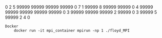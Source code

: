 0 2 5 99999 99999 99999
99999 0 7 1 99999 8
99999 99999 0 4 99999 99999
99999 99999 99999 0 3 99999
99999 99999 2 99999 0 3
99999 5 99999 2 4 0

```
Docker
    docker run -it mpi_container mpirun -np 1 ./floyd_MPI
```